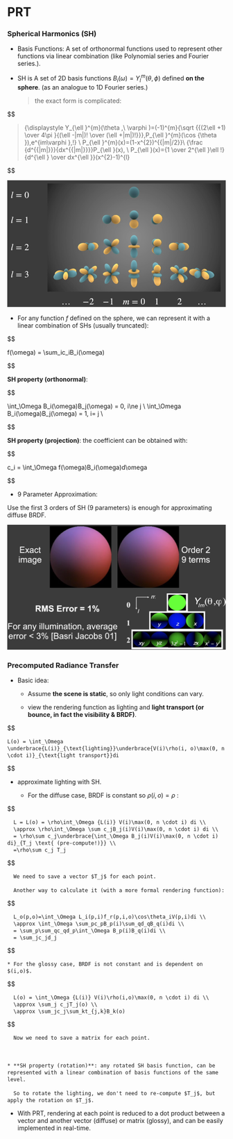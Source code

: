 # PRT

### Spherical Harmonics (SH)

* Basis Functions: A set of orthonormal functions used to represent other functions via linear combination (like Polynomial series and Fourier series.).

* SH is A set of 2D basis functions $B_i(\omega) = Y_l^m(\theta,\phi)$ defined **on the sphere**. (as an analogue to 1D Fourier series.)

  > the exact form is complicated: 
  > 
$$

  > {\displaystyle Y_{\ell }^{m}(\theta ,\ \varphi )=(-1)^{m}{\sqrt {{(2\ell +1) \over 4\pi }{(\ell -|m|)! \over (\ell +|m|)!}}}\,P_{\ell }^{m}(\cos {\theta })\,e^{im\varphi }\,\!} \\
  > P_{\ell }^{m}(x)=(1-x^{2})^{{|m|/2}}\ {\frac  {d^{{|m|}}}{dx^{{|m|}}}}P_{\ell }(x)\, \\
  > P_{\ell }(x)={1 \over 2^{\ell }\ell !}{d^{\ell } \over dx^{\ell }}(x^{2}-1)^{l}
  > 
$$

  
  ![image-20211012162805494](prt.assets/image-20211012162805494.png)
  
* For any function $f$ defined on the sphere, we can represent it with a linear combination of SHs (usually truncated):
  
$$

  f(\omega) = \sum_ic_iB_i(\omega)
  
$$

  **SH property (orthonormal)**:
  
$$

  \int_\Omega B_i(\omega)B_j(\omega) = 0, i\ne j \\
  \int_\Omega B_i(\omega)B_j(\omega) = 1, i= j \\
  
$$

  **SH property (projection)**: the coefficient can be obtained with:
  
$$

  c_i = \int_\Omega f(\omega)B_i(\omega)d\omega
  
$$


*  9 Parameter Approximation:

  Use the first 3 orders of SH (9 parameters) is enough for approximating diffuse BRDF.

  ![image-20211012164731580](prt.assets/image-20211012164731580.png)

  

### Precomputed Radiance Transfer

* Basic idea:

  * Assume **the scene is static**, so only light conditions can vary.

  * view the rendering function as lighting and **light transport (or bounce, in fact the visibility & BRDF)**.
    
$$

    L(o) = \int_\Omega \underbrace{L(i)}_{\text{lighting}}\underbrace{V(i)\rho(i, o)\max(0, n \cdot i)}_{\text{light transport}}di
    
$$

    
  * approximate lighting with SH.
  
    * For the diffuse case, BRDF is constant so $\rho(i,o) = \rho$ :
      
$$

      L = L(o) = \rho\int_\Omega {L(i)} V(i)\max(0, n \cdot i) di \\
      \approx \rho\int_\Omega \sum c_jB_j(i)V(i)\max(0, n \cdot i) di \\
      = \rho\sum c_j\underbrace{\int_\Omega B_j(i)V(i)\max(0, n \cdot i) di}_{T_j \text{ (pre-compute!)}} \\
      =\rho\sum c_j T_j
      
$$

      We need to save a vector $T_j$ for each point.
      
      Another way to calculate it (with a more formal rendering function):
      
$$

      L_o(p,o)=\int_\Omega L_i(p,i)f_r(p,i,o)\cos\theta_iV(p,i)di \\
      \approx \int_\Omega \sum_pc_pB_p(i)\sum_qd_qB_q(i)di \\
      = \sum_p\sum_qc_qd_p\int_\Omega B_p(i)B_q(i)di \\
      = \sum_jc_jd_j 
      
$$

      
    * For the glossy case, BRDF is not constant and is dependent on $(i,o)$.
      
$$

      L(o) = \int_\Omega {L(i)} V(i)\rho(i,o)\max(0, n \cdot i) di \\
      \approx \sum_j c_jT_j(o) \\
      \approx \sum_jc_j\sum_kt_{j,k}B_k(o)
      
$$

      Now we need to save a matrix for each point.
    
      
    
    * **SH property (rotation)**: any rotated SH basis function, can be represented with a linear combination of basis functions of the same level.
    
      So to rotate the lighting, we don't need to re-compute $T_j$, but apply the rotation on $T_j$.
    
    
    

* With PRT, rendering at each point is reduced to a dot product between a vector and another vector (diffuse) or matrix (glossy), and can be easily implemented in real-time. 

